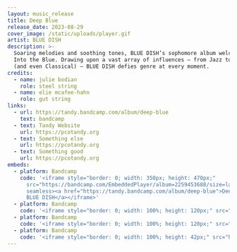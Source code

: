 ```yaml
---
layout: music_release
title: Deep Blue
release_date: 2023-08-29
cover_image: /static/uploads/player.gif
artist: BLUE DISH
description: >-
  Soaring melodies and soothing tones, BLUE DISH’s sophomore album welcomes you
  Into the Blue. Drawing upon a vast array of influences — from Jazz to Blues
  (and even Classical) — BLUE DISH defies genre at every moment.
credits:
  - name: julie bodian
    role: steel string
  - name: elie mcafee-hahn
    role: gut string
links:
  - url: https://tandy.bandcamp.com/album/deep-blue
    text: bandcamp
  - text: Tandy Website
    url: https://pcotandy.org
  - text: Something else
    url: https://pcotandy.org
  - text: Something good
    url: https://pcotandy.org
embeds:
  - platform: Bandcamp
    code: '<iframe style="border: 0; width: 350px; height: 470px;"
      src="https://bandcamp.com/EmbeddedPlayer/album=2259453688/size=large/bgcol=ffffff/linkcol=0687f5/tracklist=false/transparent=true/"
      seamless><a href="https://tandy.bandcamp.com/album/deep-blue">Deep Blue by
      BLUE DISH</a></iframe>'
  - platform: Bandcamp
    code: '<iframe style="border: 0; width: 100%; height: 120px;" src="https://bandcamp.com/EmbeddedPlayer/album=2259453688/size=large/bgcol=ffffff/linkcol=0687f5/tracklist=false/artwork=small/transparent=true/" seamless><a href="https://tandy.bandcamp.com/album/deep-blue">Deep Blue by BLUE DISH</a></iframe>'
  - platform: Bandcamp
    code: '<iframe style="border: 0; width: 100%; height: 120px;" src="https://bandcamp.com/EmbeddedPlayer/album=2259453688/size=large/bgcol=ffffff/linkcol=0687f5/tracklist=false/artwork=small/transparent=true/" seamless><a href="https://tandy.bandcamp.com/album/deep-blue">Deep Blue by BLUE DISH</a></iframe>'
  - platform: Bandcamp
    code: '<iframe style="border: 0; width: 100%; height: 42px;" src="https://bandcamp.com/EmbeddedPlayer/album=2259453688/size=small/bgcol=ffffff/linkcol=0687f5/transparent=true/" seamless><a href="https://tandy.bandcamp.com/album/deep-blue">Deep Blue by BLUE DISH</a></iframe>'
---
```

